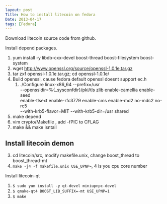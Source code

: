 ```yaml
---
layout: post
Title: How to install litecoin on fedora
Date: 2013-04-17
tags: [Fedora]
---
```


Download litecoin source code from github.

Install depend packages.
1) yum install -y libdb-cxx-devel boost-thread boost-filesystem boost-system
2) wget http://www.openssl.org/source/openssl-1.0.1e.tar.gz
3) tar zxf openssl-1.0.1e.tar.gz; cd openssl-1.0.1e/
2) Build openssl, cause fedora default openssl doesnt support ec.h
	1) ./Configure linux-x86_64 --prefix=/usr \
	--openssldir=%{_sysconfdir}/pki/tls zlib enable-camellia enable-seed \
	enable-tlsext enable-rfc3779  enable-cms enable-md2 no-mdc2 no-rc5 \
	--with-krb5-flavor=MIT --with-krb5-dir=/usr shared
1) make depend
2) vim crypto/Makefile , add -fPIC to CFLAG
3) make && make isntall

Install litecoin demon
---
3) cd litecoin/src, modify makefile.unix, change boost_thread to boost_thread-mt
4) `make -j4 -f makefile.unix USE_UPNP=`, 4 is you cpu
core number

Install litecoin-qt
1) `$ sudo yum install -y qt-devel miniupnpc-devel`
1) `$ qmake-qt4 BOOST_LIB_SUFFIX=-mt USE_UPNP=1`
2) `$ make`
